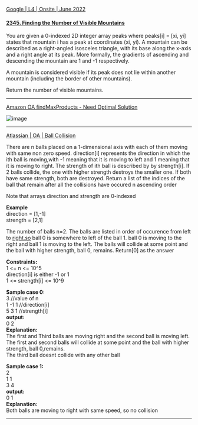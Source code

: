 [Google | L4 | Onsite | June 2022](https://leetcode.com/discuss/interview-question/2255325/Google-or-L4-or-Onsite-or-June-2022)

#### [2345. Finding the Number of Visible Mountains](https://leetcode.cn/problems/finding-the-number-of-visible-mountains/)

You are given a 0-indexed 2D integer array peaks where peaks[i] = [xi, yi] states that mountain i has a peak at coordinates (xi, yi). A mountain can be described as a right-angled isosceles triangle, with its base along the x-axis and a right angle at its peak. More formally, the gradients of ascending and descending the mountain are 1 and -1 respectively.

A mountain is considered visible if its peak does not lie within another mountain (including the border of other mountains).

Return the number of visible mountains.

 ------------

[Amazon OA findMaxProducts - Need Optimal Solution](https://leetcode.com/discuss/interview-question/2361942/Amazon-OA-findMaxProducts-Need-Optimal-Solution)

![image](https://assets.leetcode.com/users/images/82295b54-009c-416e-b5cd-2f1468317f49_1659308499.9657109.png)

---------

[Atlassian | OA | Ball Collision](https://leetcode.com/discuss/interview-question/2704307/Atlassian-or-OA-or-Ball-Collision)

There are n balls placed on a 1-dimensional axis with each of them moving with same non zero speed. direction[i] represents the direction in which the ith ball is moving,with -1 meaning that it is moving to left and 1 meaning that it is moving to right. The strength of ith ball is described by by strength[i]. If 2 balls collide, the one with higher strength destroys the smaller one. If both have same strength, both are destroyed. Return a list of the indices of the ball that remain after all the collisions have occured n ascending order

Note that arrays direction and strength are 0-indexed

**Example**  
direction = [1,-1]  
strength = [2,1]

The number of balls n=2. The balls are listed in order of occurence from left to  [right.so](http://right.so/)  ball 0 is somewhere to left of the ball 1. ball 0 is moving to the right and ball 1 is moving to the left. The balls will collide at some point and the ball with higher strength, ball 0, remains. Return[0] as the answer

**Constraints:**  
1 <= n <= 10^5  
direction[i] is either -1 or 1  
1 <= strength[i] <= 10^9

**Sample case 0:**  
3 //value of n  
1 -1 1 //direction[i]  
5 3 1 //strength[i]  
**output:**  
0 2  
**Explanation:**  
The first and Third balls are moving right and the second ball is moving left. The first and second balls will collide at some point and the ball with higher strength, ball 0,remains.  
The third ball doesnt collide with any other ball

**Sample case 1:**  
2  
1 1  
3 4  
**output:**  
0 1  
**Explanation:**  
Both balls are moving to right with same speed, so no collision

-------
<!--stackedit_data:
eyJoaXN0b3J5IjpbMjA1MTQxNDk3MSw3MjU5MjA4MjNdfQ==
-->